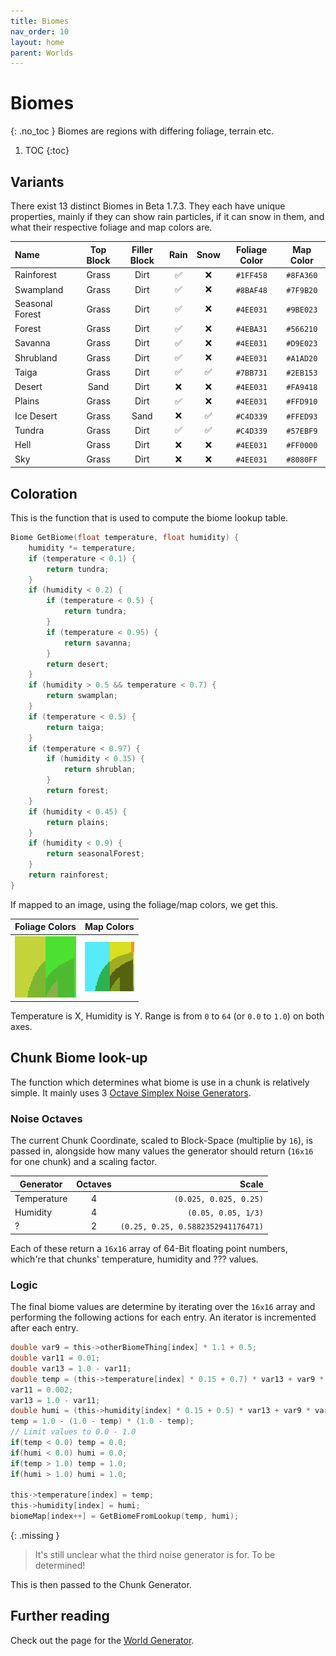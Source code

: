```yaml
---
title: Biomes
nav_order: 10
layout: home
parent: Worlds
---
```


# Biomes
{: .no_toc }
Biomes are regions with differing foliage, terrain etc.

1. TOC
{:toc}

## Variants
There exist 13 distinct Biomes in Beta 1.7.3. They each have unique properties, mainly if they can show rain particles, if it can snow in them, and what their respective foliage and map colors are.

| Name            | Top Block | Filler Block | Rain | Snow |                                 Foliage Color                                  |                                   Map Color                                    |
| :-------------- | :-------: | :----------: | :--: | :--: | :----------------------------------------------------------------------------: | :----------------------------------------------------------------------------: |
| Rainforest      |   Grass   |     Dirt     |  ✅   |  ❌   | <span class="color-swatch" style="background-color:#1FF458;"></span> `#1FF458` | <span class="color-swatch" style="background-color:#8FA360;"></span> `#8FA360` |
| Swampland       |   Grass   |     Dirt     |  ✅   |  ❌   | <span class="color-swatch" style="background-color:#8BAF48;"></span> `#8BAF48` | <span class="color-swatch" style="background-color:#7F9B20;"></span> `#7F9B20` |
| Seasonal Forest |   Grass   |     Dirt     |  ✅   |  ❌   | <span class="color-swatch" style="background-color:#4EE031;"></span> `#4EE031` | <span class="color-swatch" style="background-color:#9BE023;"></span> `#9BE023` |
| Forest          |   Grass   |     Dirt     |  ✅   |  ❌   | <span class="color-swatch" style="background-color:#4EBA31;"></span> `#4EBA31` | <span class="color-swatch" style="background-color:#566210;"></span> `#566210` |
| Savanna         |   Grass   |     Dirt     |  ✅   |  ❌   | <span class="color-swatch" style="background-color:#4EE031;"></span> `#4EE031` | <span class="color-swatch" style="background-color:#D9E023;"></span> `#D9E023` |
| Shrubland       |   Grass   |     Dirt     |  ✅   |  ❌   | <span class="color-swatch" style="background-color:#4EE031;"></span> `#4EE031` | <span class="color-swatch" style="background-color:#A1AD20;"></span> `#A1AD20` |
| Taiga           |   Grass   |     Dirt     |  ✅   |  ✅   | <span class="color-swatch" style="background-color:#7BB731;"></span> `#7BB731` | <span class="color-swatch" style="background-color:#2EB153;"></span> `#2EB153` |
| Desert          |   Sand    |     Dirt     |  ❌   |  ❌   | <span class="color-swatch" style="background-color:#4EE031;"></span> `#4EE031` | <span class="color-swatch" style="background-color:#FA9418;"></span> `#FA9418` |
| Plains          |   Grass   |     Dirt     |  ✅   |  ❌   | <span class="color-swatch" style="background-color:#4EE031;"></span> `#4EE031` | <span class="color-swatch" style="background-color:#FFD910;"></span> `#FFD910` |
| Ice Desert      |   Grass   |     Sand     |  ❌   |  ✅   | <span class="color-swatch" style="background-color:#C4D339;"></span> `#C4D339` | <span class="color-swatch" style="background-color:#FFED93;"></span> `#FFED93` |
| Tundra          |   Grass   |     Dirt     |  ✅   |  ✅   | <span class="color-swatch" style="background-color:#C4D339;"></span> `#C4D339` | <span class="color-swatch" style="background-color:#57EBF9;"></span> `#57EBF9` |
| Hell            |   Grass   |     Dirt     |  ❌   |  ❌   | <span class="color-swatch" style="background-color:#4EE031;"></span> `#4EE031` | <span class="color-swatch" style="background-color:#FF0000;"></span> `#FF0000` |
| Sky             |   Grass   |     Dirt     |  ❌   |  ❌   | <span class="color-swatch" style="background-color:#4EE031;"></span> `#4EE031` | <span class="color-swatch" style="background-color:#8080FF;"></span> `#8080FF` |

## Coloration
This is the function that is used to compute the biome lookup table.

```c
Biome GetBiome(float temperature, float humidity) {
    humidity *= temperature;
    if (temperature < 0.1) {
        return tundra;
    }
    if (humidity < 0.2) {
        if (temperature < 0.5) {
            return tundra;
        }
        if (temperature < 0.95) {
            return savanna;
        }
        return desert;
    }
    if (humidity > 0.5 && temperature < 0.7) {
        return swamplan;
    }
    if (temperature < 0.5) {
        return taiga;
    }
    if (temperature < 0.97) {
        if (humidity < 0.35) {
            return shrublan;
        }
        return forest;
    }
    if (humidity < 0.45) {
        return plains;
    }
    if (humidity < 0.9) {
        return seasonalForest;
    }
    return rainforest;
}
```

If mapped to an image, using the foliage/map colors, we get this.

| Foliage Colors | Map Colors |
| --- | --- |
| <img src="biomesFoliage.png" style="image-rendering: pixelated; width: 100%"> | <img src="biomesMap.png" style="image-rendering: pixelated; width: 100%"> |

Temperature is X, Humidity is Y. Range is from `0` to `64` (or `0.0` to `1.0`) on both axes.

## Chunk Biome look-up
The function which determines what biome is use in a chunk is relatively simple.
It mainly uses 3 [Octave Simplex Noise Generators](../technical/noise#simplex-noise).

### Noise Octaves
The current Chunk Coordinate, scaled to Block-Space (multiplie by `16`), is passed in, alongside how many values the generator should return (`16x16` for one chunk) and a scaling factor.

| Generator | Octaves | Scale |
| --- | :---: | ---: |
| Temperature | 4 | `(0.025, 0.025, 0.25)` |
| Humidity | 4 | `(0.05, 0.05, 1/3)` |
| ? | 2 | `(0.25, 0.25, 0.5882352941176471)` |

Each of these return a `16x16` array of 64-Bit floating point numbers, which're that chunks' temperature, humidity and ??? values.

### Logic
The final biome values are determine by iterating over the `16x16` array and performing the following actions for each entry. An iterator is incremented after each entry.

```c
double var9 = this->otherBiomeThing[index] * 1.1 + 0.5;
double var11 = 0.01;
double var13 = 1.0 - var11;
double temp = (this->temperature[index] * 0.15 + 0.7) * var13 + var9 * var11;
var11 = 0.002;
var13 = 1.0 - var11;
double humi = (this->humidity[index] * 0.15 + 0.5) * var13 + var9 * var11;
temp = 1.0 - (1.0 - temp) * (1.0 - temp);
// Limit values to 0.0 - 1.0
if(temp < 0.0) temp = 0.0;
if(humi < 0.0) humi = 0.0;
if(temp > 1.0) temp = 1.0;
if(humi > 1.0) humi = 1.0;

this->temperature[index] = temp;
this->humidity[index] = humi;
biomeMap[index++] = GetBiomeFromLookup(temp, humi);
```

{: .missing }
> It's still unclear what the third noise generator is for. To be determined!

This is then passed to the Chunk Generator.

## Further reading
Check out the page for the [World Generator](generation).
